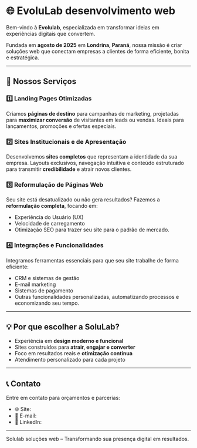 
# 🌐 EvoluLab desenvolvimento web

Bem-vindo à **Evolulab**, especializada em transformar ideias em experiências digitais que convertem.  

Fundada em **agosto de 2025** em **Londrina, Paraná**, nossa missão é criar soluções web que conectam empresas a clientes de forma eficiente, bonita e estratégica.

---

## 🚀 Nossos Serviços

### 1️⃣ Landing Pages Otimizadas
Criamos **páginas de destino** para campanhas de marketing, projetadas para **maximizar conversão** de visitantes em leads ou vendas. Ideais para lançamentos, promoções e ofertas especiais.

### 2️⃣ Sites Institucionais e de Apresentação
Desenvolvemos **sites completos** que representam a identidade da sua empresa. Layouts exclusivos, navegação intuitiva e conteúdo estruturado para transmitir **credibilidade** e atrair novos clientes.

### 3️⃣ Reformulação de Páginas Web
Seu site está desatualizado ou não gera resultados? Fazemos a **reformulação completa**, focando em:
- Experiência do Usuário (UX)
- Velocidade de carregamento
- Otimização SEO
para trazer seu site para o padrão de mercado.

### 4️⃣ Integrações e Funcionalidades
Integramos ferramentas essenciais para que seu site trabalhe de forma eficiente:
- CRM e sistemas de gestão
- E-mail marketing
- Sistemas de pagamento
- Outras funcionalidades personalizadas, automatizando processos e economizando seu tempo.

---

## 💡 Por que escolher a SoluLab?
- Experiência em **design moderno e funcional**
- Sites construídos para **atrair, engajar e converter**
- Foco em resultados reais e **otimização contínua**
- Atendimento personalizado para cada projeto

---

## 📞 Contato
Entre em contato para orçamentos e parcerias:

- 🌐 Site:   
- 📧 E-mail: 
- 🔗 LinkedIn: 
---

Solulab soluções web – Transformando sua presença digital em resultados.
